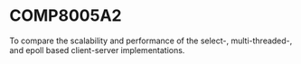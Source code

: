 # COMP8005A2
To compare the scalability and performance of the select-, multi-threaded-, and epoll based
client-server implementations. 

